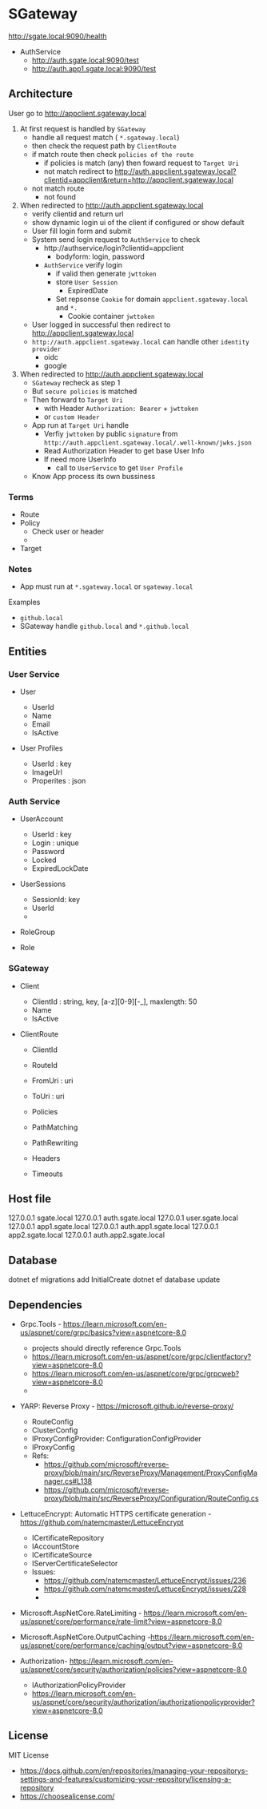 # SGateway

http://sgate.local:9090/health

- AuthService
	- http://auth.sgate.local:9090/test 
	- http://auth.app1.sgate.local:9090/test

## Architecture
User go to http://appclient.sgateway.local
1. At first  request is handled by `SGateway` 
	- handle all request match ( `*.sgateway.local`)
	- then check the request path by `ClientRoute`
	- if match route then check `policies of the route`
		- if policies is match (any)
			then foward request to `Target Uri`
		- not match
			redirect to http://auth.appclient.sgateway.local?clientid=appclient&return=http://appclient.sgateway.local
	- not match route
		- not found
2. When redirected to  http://auth.appclient.sgateway.local
	- verify clientid and return url
	- show dynamic login ui of the client if configured or show default
	- User fill login form and submit
	- System send login request to `AuthService` to check
		- http://authservice/login?clientid=appclient
			- bodyform: login, password
		- `AuthService` verify login
			- if valid then generate `jwttoken`
			- store `User Session`
				- ExpiredDate	 
			- Set repsonse `Cookie` for domain `appclient.sgateway.local` and `*.`
				- Cookie container `jwttoken`
	- User logged in successful then redirect to  http://appclient.sgateway.local
	- `http://auth.appclient.sgateway.local` can handle other `identity provider`
		- oidc
		- google
3. When redirected to http://auth.appclient.sgateway.local
	- `SGateway` recheck as step 1
	- But `secure policies` is matched
	- Then forward to  `Target Uri`
		- with Header `Authorization: Bearer` + `jwttoken`
		- or `custom Header` 
	- App run at `Target Uri` handle
		- Verfiy `jwttoken` by public `signature` from `http://auth.appclient.sgateway.local/.well-known/jwks.json`
		- Read Authorization Header to get base User Info
		- If need more UserInfo 
			-  call to `UserService` to get `User Profile`
	- Know App process its own bussiness

### Terms
- Route
- Policy
	- Check user or header
	- 
- Target


### Notes
- App must run at `*.sgateway.local` or `sgateway.local`

Examples
- `github.local`
- SGateway handle `github.local` and `*.github.local`

## Entities

### User Service
- User
	- UserId
	- Name
	- Email
	- IsActive

- User Profiles
	- UserId : key
	- ImageUrl
	- Properites : json

### Auth Service

- UserAccount
	- UserId : key
	- Login : unique
	- Password
	- Locked
	- ExpiredLockDate

- UserSessions
	- SessionId: key
	- UserId
	- 

- RoleGroup

- Role

### SGateway
- Client
	- ClientId : string, key, [a-z][0-9][-_], maxlength: 50
	- Name
	- IsActive
	
- ClientRoute
	- ClientId
	- RouteId
	- FromUri : uri
	- ToUri : uri
	- Policies
	
	- PathMatching
	- PathRewriting
	- Headers
	- Timeouts

## Host file
127.0.0.1	sgate.local
127.0.0.1	auth.sgate.local
127.0.0.1	user.sgate.local
127.0.0.1	app1.sgate.local
127.0.0.1	auth.app1.sgate.local
127.0.0.1	app2.sgate.local
127.0.0.1	auth.app2.sgate.local

## Database
dotnet ef migrations add InitialCreate
dotnet ef database update

## Dependencies
- Grpc.Tools - https://learn.microsoft.com/en-us/aspnet/core/grpc/basics?view=aspnetcore-8.0
	- projects should directly reference Grpc.Tools
	- https://learn.microsoft.com/en-us/aspnet/core/grpc/clientfactory?view=aspnetcore-8.0
	- https://learn.microsoft.com/en-us/aspnet/core/grpc/grpcweb?view=aspnetcore-8.0
	- 
- YARP: Reverse Proxy - https://microsoft.github.io/reverse-proxy/
	- RouteConfig
	- ClusterConfig
	- IProxyConfigProvider: ConfigurationConfigProvider  
	- IProxyConfig
	- Refs:
		- https://github.com/microsoft/reverse-proxy/blob/main/src/ReverseProxy/Management/ProxyConfigManager.cs#L138
		- https://github.com/microsoft/reverse-proxy/blob/main/src/ReverseProxy/Configuration/RouteConfig.cs
- LettuceEncrypt: Automatic HTTPS certificate generation - https://github.com/natemcmaster/LettuceEncrypt
	- ICertificateRepository
	- IAccountStore
	- ICertificateSource 
	- IServerCertificateSelector
	- Issues:
		- https://github.com/natemcmaster/LettuceEncrypt/issues/236
		- https://github.com/natemcmaster/LettuceEncrypt/issues/228
		- 
- Microsoft.AspNetCore.RateLimiting - https://learn.microsoft.com/en-us/aspnet/core/performance/rate-limit?view=aspnetcore-8.0
- Microsoft.AspNetCore.OutputCaching -https://learn.microsoft.com/en-us/aspnet/core/performance/caching/output?view=aspnetcore-8.0

- Authorization- https://learn.microsoft.com/en-us/aspnet/core/security/authorization/policies?view=aspnetcore-8.0
	- IAuthorizationPolicyProvider
	- https://learn.microsoft.com/en-us/aspnet/core/security/authorization/iauthorizationpolicyprovider?view=aspnetcore-8.0

## License

MIT License
- https://docs.github.com/en/repositories/managing-your-repositorys-settings-and-features/customizing-your-repository/licensing-a-repository
- https://choosealicense.com/